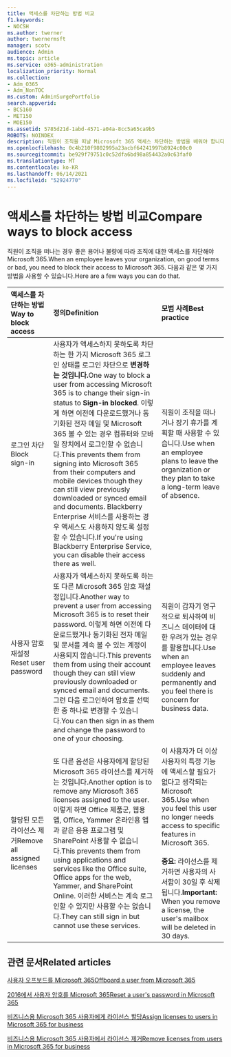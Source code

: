 ```yaml
---
title: 액세스를 차단하는 방법 비교
f1.keywords:
- NOCSH
ms.author: twerner
author: twernermsft
manager: scotv
audience: Admin
ms.topic: article
ms.service: o365-administration
localization_priority: Normal
ms.collection:
- Adm_O365
- Adm_NonTOC
ms.custom: AdminSurgePortfolio
search.appverid:
- BCS160
- MET150
- MOE150
ms.assetid: 5785d21d-1abd-4571-a04a-8cc5a65ca9b5
ROBOTS: NOINDEX
description: 직원이 조직을 떠날 Microsoft 365 액세스 차단하는 방법을 배워야 합니다.
ms.openlocfilehash: 0c4b210f9802995a23acbf64241997b8924c00c0
ms.sourcegitcommit: be929f79751c0c52dfa6bd98a854432a0c63faf0
ms.translationtype: MT
ms.contentlocale: ko-KR
ms.lasthandoff: 06/14/2021
ms.locfileid: "52924770"
---
```

# <a name="compare-ways-to-block-access"></a><span data-ttu-id="219a8-103">액세스를 차단하는 방법 비교</span><span class="sxs-lookup"><span data-stu-id="219a8-103">Compare ways to block access</span></span>

<span data-ttu-id="219a8-104">직원이 조직을 떠나는 경우 좋은 용어나 불량에 따라 조직에 대한 액세스를 차단해야 Microsoft 365.</span><span class="sxs-lookup"><span data-stu-id="219a8-104">When an employee leaves your organization, on good terms or bad, you need to block their access to Microsoft 365.</span></span> <span data-ttu-id="219a8-105">다음과 같은 몇 가지 방법을 사용할 수 있습니다.</span><span class="sxs-lookup"><span data-stu-id="219a8-105">Here are a few ways you can do that.</span></span>
  
|<span data-ttu-id="219a8-106">액세스를 차단하는 방법</span><span class="sxs-lookup"><span data-stu-id="219a8-106">Way to block access</span></span>|<span data-ttu-id="219a8-107">정의</span><span class="sxs-lookup"><span data-stu-id="219a8-107">Definition</span></span>|<span data-ttu-id="219a8-108">모범 사례</span><span class="sxs-lookup"><span data-stu-id="219a8-108">Best practice</span></span>|
|:-----|:-----|:-----|
|<span data-ttu-id="219a8-109">로그인 차단</span><span class="sxs-lookup"><span data-stu-id="219a8-109">Block sign-in</span></span>  <br/> |<span data-ttu-id="219a8-110">사용자가 액세스하지 못하도록 차단하는 한 가지 Microsoft 365 로그인 상태를 로그인 차단으로 **변경하는 것입니다.**</span><span class="sxs-lookup"><span data-stu-id="219a8-110">One way to block a user from accessing Microsoft 365 is to change their sign-in status to **Sign-in blocked**.</span></span> <span data-ttu-id="219a8-111">이렇게 하면 이전에 다운로드했거나 동기화된 전자 메일 및 Microsoft 365 볼 수 있는 경우 컴퓨터와 모바일 장치에서 로그인할 수 없습니다.</span><span class="sxs-lookup"><span data-stu-id="219a8-111">This prevents them from signing into Microsoft 365 from their computers and mobile devices though they can still view previously downloaded or synced email and documents.</span></span> <span data-ttu-id="219a8-112">Blackberry Enterprise 서비스를 사용하는 경우 액세스도 사용하지 않도록 설정할 수 있습니다.</span><span class="sxs-lookup"><span data-stu-id="219a8-112">If you're using Blackberry Enterprise Service, you can disable their access there as well.</span></span>  <br/> |<span data-ttu-id="219a8-113">직원이 조직을 떠나거나 장기 휴가를 계획할 때 사용할 수 있습니다.</span><span class="sxs-lookup"><span data-stu-id="219a8-113">Use when an employee plans to leave the organization or they plan to take a long-term leave of absence.</span></span>  <br/> |
|<span data-ttu-id="219a8-114">사용자 암호 재설정</span><span class="sxs-lookup"><span data-stu-id="219a8-114">Reset user password</span></span>  <br/> |<span data-ttu-id="219a8-115">사용자가 액세스하지 못하도록 하는 또 다른 Microsoft 365 암호 재설정입니다.</span><span class="sxs-lookup"><span data-stu-id="219a8-115">Another way to prevent a user from accessing Microsoft 365 is to reset their password.</span></span> <span data-ttu-id="219a8-116">이렇게 하면 이전에 다운로드했거나 동기화된 전자 메일 및 문서를 계속 볼 수 있는 계정이 사용되지 않습니다.</span><span class="sxs-lookup"><span data-stu-id="219a8-116">This prevents them from using their account though they can still view previously downloaded or synced email and documents.</span></span> <span data-ttu-id="219a8-117">그런 다음 로그인하여 암호를 선택한 중 하나로 변경할 수 있습니다.</span><span class="sxs-lookup"><span data-stu-id="219a8-117">You can then sign in as them and change the password to one of your choosing.</span></span>  <br/> |<span data-ttu-id="219a8-118">직원이 갑자기 영구적으로 퇴사하여 비즈니스 데이터에 대한 우려가 있는 경우를 활용합니다.</span><span class="sxs-lookup"><span data-stu-id="219a8-118">Use when an employee leaves suddenly and permanently and you feel there is concern for business data.</span></span>  <br/> |
|<span data-ttu-id="219a8-119">할당된 모든 라이선스 제거</span><span class="sxs-lookup"><span data-stu-id="219a8-119">Remove all assigned licenses</span></span>  <br/> |<span data-ttu-id="219a8-120">또 다른 옵션은 사용자에게 할당된 Microsoft 365 라이선스를 제거하는 것입니다.</span><span class="sxs-lookup"><span data-stu-id="219a8-120">Another option is to remove any Microsoft 365 licenses assigned to the user.</span></span> <span data-ttu-id="219a8-121">이렇게 하면 Office 제품군, 웹용 앱, Office, Yammer 온라인용 앱과 같은 응용 프로그램 및 SharePoint 사용할 수 없습니다.</span><span class="sxs-lookup"><span data-stu-id="219a8-121">This prevents them from using applications and services like the Office suite, Office apps for the web, Yammer, and SharePoint Online.</span></span> <span data-ttu-id="219a8-122">이러한 서비스는 계속 로그인할 수 있지만 사용할 수는 없습니다.</span><span class="sxs-lookup"><span data-stu-id="219a8-122">They can still sign in but cannot use these services.</span></span>  <br/> |<span data-ttu-id="219a8-123">이 사용자가 더 이상 사용자의 특정 기능에 액세스할 필요가 없다고 생각되는 Microsoft 365.</span><span class="sxs-lookup"><span data-stu-id="219a8-123">Use when you feel this user no longer needs access to specific features in Microsoft 365.</span></span>  <br/> <br> <span data-ttu-id="219a8-124">**중요:** 라이선스를 제거하면 사용자의 사서함이 30일 후 삭제됩니다.</span><span class="sxs-lookup"><span data-stu-id="219a8-124">**Important:** When you remove a license, the user's mailbox will be deleted in 30 days.</span></span>
   
## <a name="related-articles"></a><span data-ttu-id="219a8-125">관련 문서</span><span class="sxs-lookup"><span data-stu-id="219a8-125">Related articles</span></span>

[<span data-ttu-id="219a8-126">사용자 오프보드를 Microsoft 365</span><span class="sxs-lookup"><span data-stu-id="219a8-126">Offboard a user from Microsoft 365</span></span>](../add-users/remove-former-employee.md)
    
[<span data-ttu-id="219a8-127">2016에서 사용자 암호를 Microsoft 365</span><span class="sxs-lookup"><span data-stu-id="219a8-127">Reset a user's password in Microsoft 365</span></span>](../add-users/reset-passwords.md)
    
[<span data-ttu-id="219a8-128">비즈니스용 Microsoft 365 사용자에게 라이선스 할당</span><span class="sxs-lookup"><span data-stu-id="219a8-128">Assign licenses to users in Microsoft 365 for business</span></span>](../manage/assign-licenses-to-users.md)
    
[<span data-ttu-id="219a8-129">비즈니스용 Microsoft 365 사용자에서 라이선스 제거</span><span class="sxs-lookup"><span data-stu-id="219a8-129">Remove licenses from users in Microsoft 365 for business</span></span>](../manage/remove-licenses-from-users.md)
    

